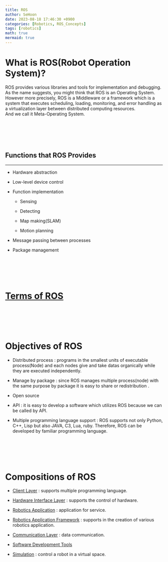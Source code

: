 ```yaml
---
title: ROS
author: SeHoon
date: 2023-08-18 17:46:30 +0900
categories: [Robotics, ROS_Concepts]
tags: [robotics]
math: true
mermaid: true
---
```


# What is ROS(Robot Operation System)?

ROS provides various libraries and tools for implementation and debugging.<br>
As the name suggests, you might think that ROS is an Operating System. <br>
However more precisely, ROS is a Middleware or a framework which is a system that executes scheduling, loading, monitoring, and error handling as a virtualization layer between distributed computing resources.<br>
And we call it Meta-Operating System.

<br><br><br><br>

## Functions that ROS Provides
---

+ Hardware abstraction

+ Low-level device control

+ Function implementation
    
    + Sensing

    + Detecting

    + Map making(SLAM)

    + Motion planning

+ Message passing between processes

+ Package management

<br><br><br><br>

# [Terms of ROS]()


<br><br><br><br>


# Objectives of ROS

+ Distributed process : programs in the smallest units of executable process(Node) and each nodes give and take datas organically while they are executed independently.

+ Manage by package : since ROS manages multiple process(node) with the same purpose by package it is easy to share or redistribution .

+ Open source 

+ API : it is easy to develop a software which utilizes ROS because we can be called by API.

+ Multiple programming language support : ROS supports not only Python, C++, Lisp but also JAVA, C3, Lua, ruby. Therefore, ROS can be developed by familiar programming language.

<br><br><br><br>

# Compositions of ROS

+ [Client Layer](https://csh970605.github.io/posts/Client_Layer/) : supports multiple programming language.

+ [Hardware Interface Layer](https://csh970605.github.io/posts/HI_Layer/) : supports the control of hardware.

+ [Robotics Application](https://csh970605.github.io/posts/Robotics_Application/) : application for service.

+ [Robotics Application Framework](https://csh970605.github.io/posts/Robotics_Application_Framework/) : supports in the creation of various robotics application.

+ [Communication Layer](https://csh970605.github.io/posts/Communication_Layer/) : data communication.

+ [Software Development Tools](https://csh970605.github.io/posts/Software_Development_Tools/)

+ [Simulation](https://csh970605.github.io/posts/Simulation/) : control a robot in a virtual space.

<br><br><br><br>

